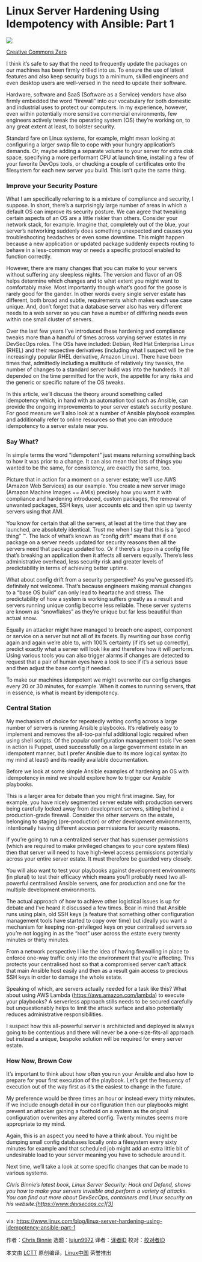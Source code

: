 [#]: collector: (lujun9972)
[#]: translator: ( )
[#]: reviewer: ( )
[#]: publisher: ( )
[#]: url: ( )
[#]: subject: (Linux Server Hardening Using Idempotency with Ansible: Part 1)
[#]: via: (https://www.linux.com/blog/linux-server-hardening-using-idempotency-ansible-part-1)
[#]: author: (Chris Binnie https://www.linux.com/users/chrisbinnie)

Linux Server Hardening Using Idempotency with Ansible: Part 1
======

![][1]

[Creative Commons Zero][2]

I think it’s safe to say that the need to frequently update the packages on our machines has been firmly drilled into us. To ensure the use of latest features and also keep security bugs to a minimum, skilled engineers and even desktop users are well-versed in the need to update their software.

Hardware, software and SaaS (Software as a Service) vendors have also firmly embedded the word “firewall” into our vocabulary for both domestic and industrial uses to protect our computers. In my experience, however, even within potentially more sensitive commercial environments, few engineers actively tweak the operating system (OS) they’re working on, to any great extent at least, to bolster security.

Standard fare on Linux systems, for example, might mean looking at configuring a larger swap file to cope with your hungry application’s demands. Or, maybe adding a separate volume to your server for extra disk space, specifying a more performant CPU at launch time, installing a few of your favorite DevOps tools, or chucking a couple of certificates onto the filesystem for each new server you build. This isn’t quite the same thing.

### Improve your Security Posture

What I am specifically referring to is a mixture of compliance and security, I suppose. In short, there’s a surprisingly large number of areas in which a default OS can improve its security posture. We can agree that tweaking certain aspects of an OS are a little riskier than others. Consider your network stack, for example. Imagine that, completely out of the blue, your server’s networking suddenly does something unexpected and causes you troubleshooting headaches or even some downtime. This might happen because a new application or updated package suddenly expects routing to behave in a less-common way or needs a specific protocol enabled to function correctly.

However, there are many changes that you can make to your servers without suffering any sleepless nights. The version and flavor of an OS helps determine which changes and to what extent you might want to comfortably make. Most importantly though what’s good for the goose is rarely good for the gander. In other words every single server estate has different, both broad and subtle, requirements which makes each use case unique. And, don’t forget that a database server also has very different needs to a web server so you can have a number of differing needs even within one small cluster of servers.

Over the last few years I’ve introduced these hardening and compliance tweaks more than a handful of times across varying server estates in my DevSecOps roles. The OSs have included: Debian, Red Hat Enterprise Linux (RHEL) and their respective derivatives (including what I suspect will be the increasingly popular RHEL derivative, Amazon Linux). There have been times that, admittedly including a multitude of relatively tiny tweaks, the number of changes to a standard server build was into the hundreds. It all depended on the time permitted for the work, the appetite for any risks and the generic or specific nature of the OS tweaks.

In this article, we’ll discuss the theory around something called idempotency which, in hand with an automation tool such as Ansible, can provide the ongoing improvements to your server estate’s security posture. For good measure we’ll also look at a number of Ansible playbook examples and additionally refer to online resources so that you can introduce idempotency to a server estate near you.

### Say What?

In simple terms the word “idempotent” just means returning something back to how it was prior to a change. It can also mean that lots of things you wanted to be the same, for consistency, are exactly the same, too.

Picture that in action for a moment on a server estate; we’ll use AWS (Amazon Web Services) as our example. You create a new server image (Amazon Machine Images == AMIs) precisely how you want it with compliance and hardening introduced, custom packages, the removal of unwanted packages, SSH keys, user accounts etc and then spin up twenty servers using that AMI.

You know for certain that all the servers, at least at the time that they are launched, are absolutely identical. Trust me when I say that this is a “good thing” ™. The lack of what’s known as “config drift” means that if one package on a server needs updated for security reasons then all the servers need that package updated too. Or if there’s a typo in a config file that’s breaking an application then it affects all servers equally. There’s less administrative overhead, less security risk and greater levels of predictability in terms of achieving better uptime.

What about config drift from a security perspective? As you’ve guessed it’s definitely not welcome. That’s because engineers making manual changes to a “base OS build” can only lead to heartache and stress. The predictability of how a system is working suffers greatly as a result and servers running unique config become less reliable. These server systems are known as “snowflakes” as they’re unique but far less beautiful than actual snow.

Equally an attacker might have managed to breach one aspect, component or service on a server but not all of its facets. By rewriting our base config again and again we’re able to, with 100% certainty (if it’s set up correctly), predict exactly what a server will look like and therefore how it will perform. Using various tools you can also trigger alarms if changes are detected to request that a pair of human eyes have a look to see if it’s a serious issue and then adjust the base config if needed.

To make our machines idempotent we might overwrite our config changes every 20 or 30 minutes, for example. When it comes to running servers, that in essence, is what is meant by idempotency.

### Central Station

My mechanism of choice for repeatedly writing config across a large number of servers is running Ansible playbooks. It’s relatively easy to implement and removes the all-too-painful additional logic required when using shell scripts. Of the popular configuration management tools I’ve seen in action is Puppet, used successfully on a large government estate in an idempotent manner, but I prefer Ansible due to its more logical syntax (to my mind at least) and its readily available documentation.

Before we look at some simple Ansible examples of hardening an OS with idempotency in mind we should explore how to trigger our Ansible playbooks.

This is a larger area for debate than you might first imagine. Say, for example, you have nicely segmented server estate with production servers being carefully locked away from development servers, sitting behind a production-grade firewall. Consider the other servers on the estate, belonging to staging (pre-production) or other development environments, intentionally having different access permissions for security reasons.

If you’re going to run a centralized server that has superuser permissions (which are required to make privileged changes to your core system files) then that server will need to have high-level access permissions potentially across your entire server estate. It must therefore be guarded very closely.

You will also want to test your playbooks against development environments (in plural) to test their efficacy which means you’ll probably need two all-powerful centralised Ansible servers, one for production and one for the multiple development environments.

The actual approach of how to achieve other logistical issues is up for debate and I’ve heard it discussed a few times. Bear in mind that Ansible runs using plain, old SSH keys (a feature that something other configuration management tools have started to copy over time) but ideally you want a mechanism for keeping non-privileged keys on your centralised servers so you’re not logging in as the “root” user across the estate every twenty minutes or thirty minutes.

From a network perspective I like the idea of having firewalling in place to enforce one-way traffic only into the environment that you’re affecting. This protects your centralised host so that a compromised server can’t attack that main Ansible host easily and then as a result gain access to precious SSH keys in order to damage the whole estate.

Speaking of which, are servers actually needed for a task like this? What about using AWS Lambda (<https://aws.amazon.com/lambda>) to execute your playbooks? A serverless approach stills needs to be secured carefully but unquestionably helps to limit the attack surface and also potentially reduces administrative responsibilities.

I suspect how this all-powerful server is architected and deployed is always going to be contentious and there will never be a one-size-fits-all approach but instead a unique, bespoke solution will be required for every server estate.

### How Now, Brown Cow

It’s important to think about how often you run your Ansible and also how to prepare for your first execution of the playbook. Let’s get the frequency of execution out of the way first as it’s the easiest to change in the future.

My preference would be three times an hour or instead every thirty minutes. If we include enough detail in our configuration then our playbooks might prevent an attacker gaining a foothold on a system as the original configuration overwrites any altered config. Twenty minutes seems more appropriate to my mind.

Again, this is an aspect you need to have a think about. You might be dumping small config databases locally onto a filesystem every sixty minutes for example and that scheduled job might add an extra little bit of undesirable load to your server meaning you have to schedule around it.

Next time, we’ll take a look at some specific changes that can be made to various systems.

_Chris Binnie’s latest book, Linux Server Security: Hack and Defend, shows you how to make your servers invisible and perform a variety of attacks. You can find out more about DevSecOps, containers and Linux security on his website:[https://www.devsecops.cc][3]_

--------------------------------------------------------------------------------

via: https://www.linux.com/blog/linux-server-hardening-using-idempotency-ansible-part-1

作者：[Chris Binnie][a]
选题：[lujun9972][b]
译者：[译者ID](https://github.com/译者ID)
校对：[校对者ID](https://github.com/校对者ID)

本文由 [LCTT](https://github.com/LCTT/TranslateProject) 原创编译，[Linux中国](https://linux.cn/) 荣誉推出

[a]: https://www.linux.com/users/chrisbinnie
[b]: https://github.com/lujun9972
[1]: https://www.linux.com/sites/lcom/files/styles/rendered_file/public/geometric-1732847_1280.jpg?itok=YRux0Tua
[2]: /LICENSES/CATEGORY/CREATIVE-COMMONS-ZERO
[3]: https://www.devsecops.cc/

